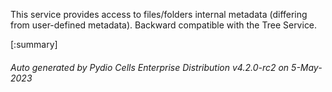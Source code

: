 






This service provides access to files/folders internal metadata (differing from user-defined metadata). Backward compatible with the Tree Service.

[:summary]

###### Auto generated by Pydio Cells Enterprise Distribution v4.2.0-rc2 on 5-May-2023
